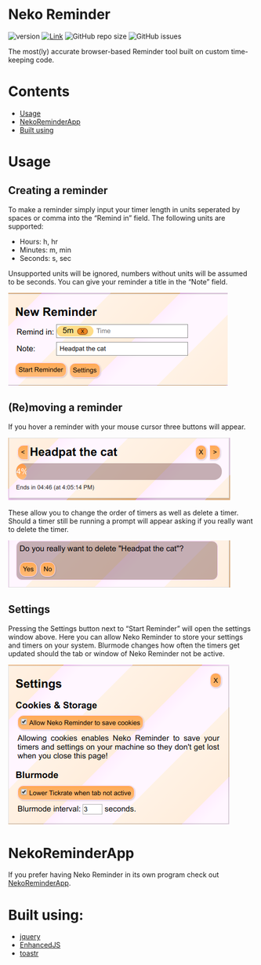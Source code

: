 # Neko Reminder
![version](https://img.shields.io/badge/stable--release-1.4.2-green.svg) [![Link](https://img.shields.io/badge/https://-www.mitsunee.com-555555.svg?colorA=55DD88)](https://www.mitsunee.com/nekoreminder) ![GitHub repo size](https://img.shields.io/github/repo-size/Mitsunee/NekoReminder.svg) ![GitHub issues](https://img.shields.io/github/issues-raw/Mitsunee/NekoReminder.svg)

The most(ly) accurate browser-based Reminder tool built on custom time-keeping code.

# Contents

- [Usage](#usage)
- [NekoReminderApp](#app)
- [Built using](#built-using)

<a name="usage"></a>
# Usage
## Creating a reminder
To make a reminder simply input your timer length in units seperated by spaces or comma into the “Remind in” field. The following units are supported:
- Hours: h, hr
- Minutes: m, min
- Seconds: s, sec

Unsupported units will be ignored, numbers without units will be assumed to be seconds.
You can give your reminder a title in the “Note” field.

![New Reminder](https://raw.githubusercontent.com/Mitsunee/NekoReminder/master/.guide_images/guide_new_reminder.png)

## (Re)moving a reminder
If you hover a reminder with your mouse cursor three buttons will appear.

![hover buttons](https://raw.githubusercontent.com/Mitsunee/NekoReminder/master/.guide_images/guide_hover_butons.png)

These allow you to change the order of timers as well as delete a timer. Should a timer still be running a prompt will appear asking if you really want to delete the timer.

![deletion prompt](https://raw.githubusercontent.com/Mitsunee/NekoReminder/master/.guide_images/guide_deletion_prompt.png)

## Settings
Pressing the Settings button next to “Start Reminder” will open the settings window above. Here you can allow Neko Reminder to store your settings and timers on your system. Blurmode changes how often the timers get updated should the tab or window of Neko Reminder not be active.

![settings](https://raw.githubusercontent.com/Mitsunee/NekoReminder/master/.guide_images/guide_settings.png)

<a name="app"></a>
# NekoReminderApp
If you prefer having Neko Reminder in its own program check out [NekoReminderApp](https://github.com/Mitsunee/NekoReminderApp).

<a name="built-using"></a>
# Built using:

- [jquery](https://jquery.com/)
- [EnhancedJS](https://github.com/Mitsunee/EnhancedJS)
- [toastr](https://codeseven.github.io/toastr/)
